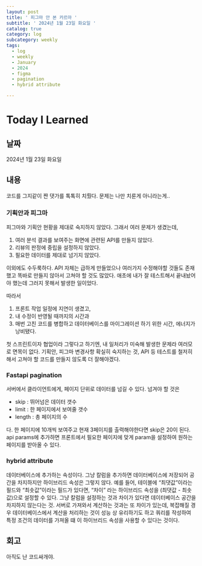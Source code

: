 ```yaml
---
layout: post
title: ' 피그마 안 본 카르마 '
subtitle: ' 2024년 1월 23일 화요일 '
catalog: true
category: log
subcategory: weekly
tags:
  - log
  - weekly
  - January
  - 2024
  - figma
  - pagination
  - hybrid attribute

---
```


# Today I Learned

## 날짜

2024년 1월 23일 화요일

## 내용

코드를 그지같이 짠 댓가를 톡톡히 치뤘다. 문제는 나만 치룬게 아니라는게..

### 기획안과 피그마

피그마와 기획안 현황을 제대로 숙지하지 않았다. 그래서 여러 문제가 생겼는데,

1. 여러 분석 결과를 보여주는 화면에 관련된 API를 만들지 않았다.
2. 리뷰의 판정에 중립을 설정하지 않았다.
3. 필요한 데이터를 제대로 넘기지 않았다.

이외에도 수두룩하다. API 자체는 급하게 만들었으나 여러가지 수정해야할 것들도 존재했고 똑바로 만들지 않아서 고쳐야 할 것도 많았다. 애초에 내가 잘 테스트해서 끝내놨어야 했는데 그러지 못해서 발생한 일이었다.

따라서

1. 프론트 작업 일정에 지연이 생겼고,
2. 내 수정이 반영될 때까지의 시간과
3. 매번 고친 코드를 병합하고 데이터베이스를 마이그레이션 하기 위한 시간, 에너지가 낭비됐다.

첫 스프린트이자 협업이라 그렇다고 하기엔, 내 일처리가 미숙해 발생한 문제라 여러모로 면목이 없다. 기획안, 피그마 변경사항 확실히 숙지하는 것, API 등 테스트를 철저히 해서 고쳐야 할 코드를 만들지 않도록 더 잘해야겠다.

### Fastapi pagination

서버에서 클라이언트에게, 페이지 단위로 데이터를 넘길 수 있다. 넘겨야 할 것은

- skip : 뛰어넘은 데이터 갯수
- limit : 한 페이지에서 보여줄 갯수
- length : 총 페이지의 수

다. 한 페이지에 10개씩 보여주고 현재 3페이지를 출력해야한다면 skip은 20이 된다. api params에 추가하면 프론트에서 필요한 페이지에 맞게 param을 설정하여 원하는 페이지를 받아올 수 있다.

### hybrid attribute

데이터베이스에 추가하는 속성이다. 그냥 칼럼을 추가하면 데이터베이스에 저장되어 공간을 차지하지만 하이브리드 속성은 그렇지 않다. 예를 들어, 테이블에 “최댓값”이라는 필드와 “최솟값”이라는 필드가 있다면, “차이” 라는 하이브리드 속성을 (최댓값 - 최솟값)으로 설정할 수 있다. 그냥 칼럼을 설정하는 것과 차이가 있다면 데이터베이스 공간을 차지하지 않는다는 것. 서버로 가져와서 계산하는 것과는 또 차이가 있는데, 복잡해질 경우 데이터베이스에서 계산을 처리하는 것이 성능 상 유리하기도 하고 쿼리를 작성하여 특정 조건의 데이터를 가져올 떄 이 하이브리드 속성을 사용할 수 있다는 것이다.

## 회고

아직도 난 코드싸개야.